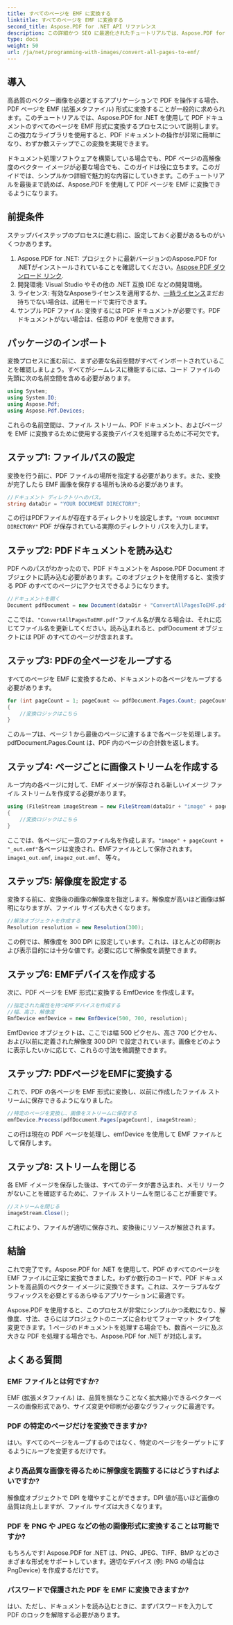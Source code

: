 ```yaml
---
title: すべてのページを EMF に変換する
linktitle: すべてのページを EMF に変換する
second_title: Aspose.PDF for .NET API リファレンス
description: この詳細かつ SEO に最適化されたチュートリアルでは、Aspose.PDF for .NET を使用して PDF のすべてのページを EMF 形式に変換する方法を学習します。
type: docs
weight: 50
url: /ja/net/programming-with-images/convert-all-pages-to-emf/
---
```

## 導入

高品質のベクター画像を必要とするアプリケーションで PDF を操作する場合、PDF ページを EMF (拡張メタファイル) 形式に変換することが一般的に求められます。このチュートリアルでは、Aspose.PDF for .NET を使用して PDF ドキュメントのすべてのページを EMF 形式に変換するプロセスについて説明します。この強力なライブラリを使用すると、PDF ドキュメントの操作が非常に簡単になり、わずか数ステップでこの変換を実現できます。

ドキュメント処理ソフトウェアを構築している場合でも、PDF ページの高解像度のベクター イメージが必要な場合でも、このガイドは役に立ちます。このガイドでは、シンプルかつ詳細で魅力的な内容にしていきます。このチュートリアルを最後まで読めば、Aspose.PDF を使用して PDF ページを EMF に変換できるようになります。

## 前提条件

ステップバイステップのプロセスに進む前に、設定しておく必要があるものがいくつかあります。

1.  Aspose.PDF for .NET: プロジェクトに最新バージョンのAspose.PDF for .NETがインストールされていることを確認してください。[Aspose PDF ダウンロード リンク](https://releases.aspose.com/pdf/net/).
2. 開発環境: Visual Studio やその他の .NET 互換 IDE などの開発環境。
3. ライセンス: 有効なAsposeライセンスを適用するか、[一時ライセンス](https://purchase.aspose.com/temporary-license/)まだお持ちでない場合は、試用モードで実行できます。
4. サンプル PDF ファイル: 変換するには PDF ドキュメントが必要です。PDF ドキュメントがない場合は、任意の PDF を使用できます。

## パッケージのインポート

変換プロセスに進む前に、まず必要な名前空間がすべてインポートされていることを確認しましょう。すべてがシームレスに機能するには、コード ファイルの先頭に次の名前空間を含める必要があります。

```csharp
using System;
using System.IO;
using Aspose.Pdf;
using Aspose.Pdf.Devices;
```

これらの名前空間は、ファイル ストリーム、PDF ドキュメント、およびページを EMF に変換するために使用する変換デバイスを処理するために不可欠です。

## ステップ1: ファイルパスの設定

変換を行う前に、PDF ファイルの場所を指定する必要があります。また、変換が完了したら EMF 画像を保存する場所も決める必要があります。

```csharp
//ドキュメント ディレクトリへのパス。
string dataDir = "YOUR DOCUMENT DIRECTORY";
```

この行はPDFファイルが存在するディレクトリを設定します。`"YOUR DOCUMENT DIRECTORY"` PDF が保存されている実際のディレクトリ パスを入力します。

## ステップ2: PDFドキュメントを読み込む

PDF へのパスがわかったので、PDF ドキュメントを Aspose.PDF Document オブジェクトに読み込む必要があります。このオブジェクトを使用すると、変換する PDF のすべてのページにアクセスできるようになります。

```csharp
//ドキュメントを開く
Document pdfDocument = new Document(dataDir + "ConvertAllPagesToEMF.pdf");
```

ここでは、`"ConvertAllPagesToEMF.pdf"`ファイル名が異なる場合は、それに応じてファイル名を更新してください。読み込まれると、pdfDocument オブジェクトには PDF のすべてのページが含まれます。

## ステップ3: PDFの全ページをループする

すべてのページを EMF に変換するため、ドキュメントの各ページをループする必要があります。

```csharp
for (int pageCount = 1; pageCount <= pdfDocument.Pages.Count; pageCount++)
{
    //変換ロジックはこちら
}
```

このループは、ページ 1 から最後のページに達するまで各ページを処理します。pdfDocument.Pages.Count は、PDF 内のページの合計数を返します。

## ステップ4: ページごとに画像ストリームを作成する

ループ内の各ページに対して、EMF イメージが保存される新しいイメージ ファイル ストリームを作成する必要があります。

```csharp
using (FileStream imageStream = new FileStream(dataDir + "image" + pageCount + "_out" + ".emf", FileMode.Create))
{
    //変換ロジックはこちら
}
```

ここでは、各ページに一意のファイル名を作成します。`"image" + pageCount + "_out.emf"`各ページは変換され、EMFファイルとして保存されます。`image1_out.emf`, `image2_out.emf`、 等々。

## ステップ5: 解像度を設定する

変換する前に、変換後の画像の解像度を指定します。解像度が高いほど画像は鮮明になりますが、ファイル サイズも大きくなります。

```csharp
//解決オブジェクトを作成する
Resolution resolution = new Resolution(300);
```

この例では、解像度を 300 DPI に設定しています。これは、ほとんどの印刷および表示目的には十分な値です。必要に応じて解像度を調整できます。

## ステップ6: EMFデバイスを作成する

次に、PDF ページを EMF 形式に変換する EmfDevice を作成します。

```csharp
//指定された属性を持つEMFデバイスを作成する
//幅、高さ、解像度
EmfDevice emfDevice = new EmfDevice(500, 700, resolution);
```

EmfDevice オブジェクトは、ここでは幅 500 ピクセル、高さ 700 ピクセル、および以前に定義された解像度 300 DPI で設定されています。画像をどのように表示したいかに応じて、これらの寸法を微調整できます。

## ステップ7: PDFページをEMFに変換する

これで、PDF の各ページを EMF 形式に変換し、以前に作成したファイル ストリームに保存できるようになりました。

```csharp
//特定のページを変換し、画像をストリームに保存する
emfDevice.Process(pdfDocument.Pages[pageCount], imageStream);
```

この行は現在の PDF ページを処理し、emfDevice を使用して EMF ファイルとして保存します。

## ステップ8: ストリームを閉じる

各 EMF イメージを保存した後は、すべてのデータが書き込まれ、メモリ リークがないことを確認するために、ファイル ストリームを閉じることが重要です。

```csharp
//ストリームを閉じる
imageStream.Close();
```

これにより、ファイルが適切に保存され、変換後にリソースが解放されます。

## 結論

これで完了です。Aspose.PDF for .NET を使用して、PDF のすべてのページを EMF ファイルに正常に変換できました。わずか数行のコードで、PDF ドキュメントを高品質のベクター イメージに変換できます。これは、スケーラブルなグラフィックスを必要とするあらゆるアプリケーションに最適です。

Aspose.PDF を使用すると、このプロセスが非常にシンプルかつ柔軟になり、解像度、寸法、さらにはプロジェクトのニーズに合わせてフォーマット タイプを変更できます。1 ページのドキュメントを処理する場合でも、数百ページに及ぶ大きな PDF を処理する場合でも、Aspose.PDF for .NET が対応します。

## よくある質問

### EMF ファイルとは何ですか?
EMF (拡張メタファイル) は、品質を損なうことなく拡大縮小できるベクターベースの画像形式であり、サイズ変更や印刷が必要なグラフィックに最適です。

### PDF の特定のページだけを変換できますか?
はい。すべてのページをループするのではなく、特定のページをターゲットにするようにループを変更するだけです。

### より高品質な画像を得るために解像度を調整するにはどうすればよいですか?
解像度オブジェクトで DPI を増やすことができます。DPI 値が高いほど画像の品質は向上しますが、ファイル サイズは大きくなります。

### PDF を PNG や JPEG などの他の画像形式に変換することは可能ですか?
もちろんです! Aspose.PDF for .NET は、PNG、JPEG、TIFF、BMP などのさまざまな形式をサポートしています。適切なデバイス (例: PNG の場合は PngDevice) を作成するだけです。

### パスワードで保護された PDF を EMF に変換できますか?
はい、ただし、ドキュメントを読み込むときに、まずパスワードを入力して PDF のロックを解除する必要があります。